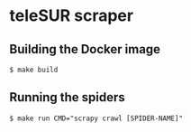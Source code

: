 # teleSUR scraper

## Building the Docker image
    $ make build

## Running the spiders
    $ make run CMD="scrapy crawl [SPIDER-NAME]"
